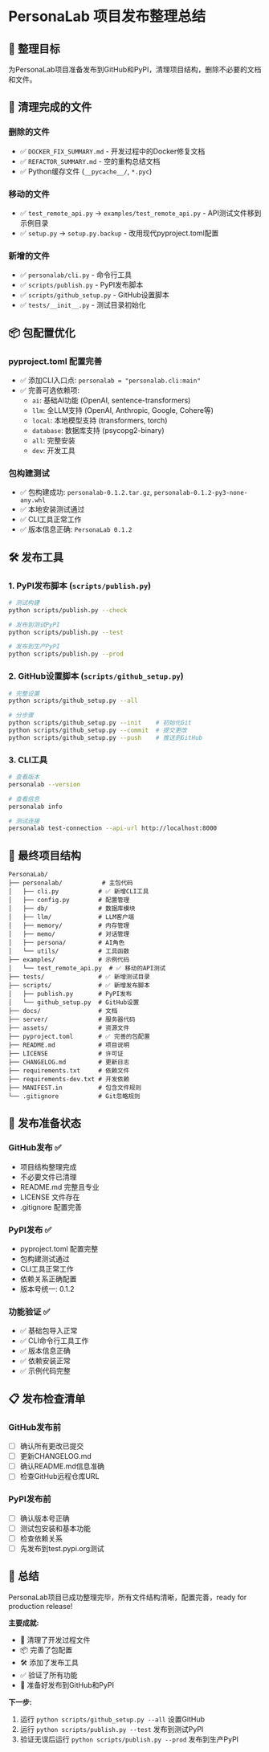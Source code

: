 # PersonaLab 项目发布整理总结

## 🎯 整理目标
为PersonaLab项目准备发布到GitHub和PyPI，清理项目结构，删除不必要的文档和文件。

## 🧹 清理完成的文件

### 删除的文件
- ✅ `DOCKER_FIX_SUMMARY.md` - 开发过程中的Docker修复文档
- ✅ `REFACTOR_SUMMARY.md` - 空的重构总结文档
- ✅ Python缓存文件 (`__pycache__/`, `*.pyc`)

### 移动的文件
- ✅ `test_remote_api.py` → `examples/test_remote_api.py` - API测试文件移到示例目录
- ✅ `setup.py` → `setup.py.backup` - 改用现代pyproject.toml配置

### 新增的文件
- ✅ `personalab/cli.py` - 命令行工具
- ✅ `scripts/publish.py` - PyPI发布脚本
- ✅ `scripts/github_setup.py` - GitHub设置脚本
- ✅ `tests/__init__.py` - 测试目录初始化

## 📦 包配置优化

### pyproject.toml 配置完善
- ✅ 添加CLI入口点: `personalab = "personalab.cli:main"`
- ✅ 完善可选依赖项:
  - `ai`: 基础AI功能 (OpenAI, sentence-transformers)
  - `llm`: 全LLM支持 (OpenAI, Anthropic, Google, Cohere等)
  - `local`: 本地模型支持 (transformers, torch)
  - `database`: 数据库支持 (psycopg2-binary)
  - `all`: 完整安装
  - `dev`: 开发工具

### 包构建测试
- ✅ 包构建成功: `personalab-0.1.2.tar.gz`, `personalab-0.1.2-py3-none-any.whl`
- ✅ 本地安装测试通过
- ✅ CLI工具正常工作
- ✅ 版本信息正确: `PersonaLab 0.1.2`

## 🛠️ 发布工具

### 1. PyPI发布脚本 (`scripts/publish.py`)
```bash
# 测试构建
python scripts/publish.py --check

# 发布到测试PyPI
python scripts/publish.py --test

# 发布到生产PyPI
python scripts/publish.py --prod
```

### 2. GitHub设置脚本 (`scripts/github_setup.py`)
```bash
# 完整设置
python scripts/github_setup.py --all

# 分步骤
python scripts/github_setup.py --init    # 初始化Git
python scripts/github_setup.py --commit  # 提交更改
python scripts/github_setup.py --push    # 推送到GitHub
```

### 3. CLI工具
```bash
# 查看版本
personalab --version

# 查看信息
personalab info

# 测试连接
personalab test-connection --api-url http://localhost:8000
```

## 📁 最终项目结构

```
PersonaLab/
├── personalab/           # 主包代码
│   ├── cli.py           # ✅ 新增CLI工具
│   ├── config.py        # 配置管理
│   ├── db/              # 数据库模块
│   ├── llm/             # LLM客户端
│   ├── memory/          # 内存管理
│   ├── memo/            # 对话管理
│   ├── persona/         # AI角色
│   └── utils/           # 工具函数
├── examples/            # 示例代码
│   └── test_remote_api.py  # ✅ 移动的API测试
├── tests/               # ✅ 新增测试目录
├── scripts/             # ✅ 新增发布脚本
│   ├── publish.py       # PyPI发布
│   └── github_setup.py  # GitHub设置
├── docs/                # 文档
├── server/              # 服务器代码
├── assets/              # 资源文件
├── pyproject.toml       # ✅ 完善的包配置
├── README.md            # 项目说明
├── LICENSE              # 许可证
├── CHANGELOG.md         # 更新日志
├── requirements.txt     # 依赖文件
├── requirements-dev.txt # 开发依赖
├── MANIFEST.in          # 包含文件规则
└── .gitignore           # Git忽略规则
```

## 🚀 发布准备状态

### GitHub发布 ✅
- 项目结构整理完成
- 不必要文件已清理
- README.md 完整且专业
- LICENSE 文件存在
- .gitignore 配置完善

### PyPI发布 ✅
- pyproject.toml 配置完整
- 包构建测试通过
- CLI工具正常工作
- 依赖关系正确配置
- 版本号统一: 0.1.2

### 功能验证 ✅
- ✅ 基础包导入正常
- ✅ CLI命令行工具工作
- ✅ 版本信息正确
- ✅ 依赖安装正常
- ✅ 示例代码完整

## 📋 发布检查清单

### GitHub发布前
- [ ] 确认所有更改已提交
- [ ] 更新CHANGELOG.md
- [ ] 确认README.md信息准确
- [ ] 检查GitHub远程仓库URL

### PyPI发布前
- [ ] 确认版本号正确
- [ ] 测试包安装和基本功能
- [ ] 检查依赖关系
- [ ] 先发布到test.pypi.org测试

## 🎉 总结

PersonaLab项目已成功整理完毕，所有文件结构清晰，配置完善，ready for production release! 

**主要成就:**
- 🧹 清理了开发过程文件
- 📦 完善了包配置
- 🛠️ 添加了发布工具
- ✅ 验证了所有功能
- 🚀 准备好发布到GitHub和PyPI

**下一步:**
1. 运行 `python scripts/github_setup.py --all` 设置GitHub
2. 运行 `python scripts/publish.py --test` 发布到测试PyPI
3. 验证无误后运行 `python scripts/publish.py --prod` 发布到生产PyPI 